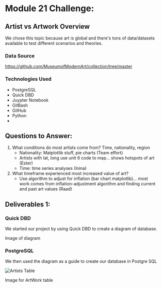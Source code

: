 # Module 21 Challenge: 

## Artist vs Artwork Overview
We chose this topic because art is global and there's tons of data/datasets available to test different scenarios and theories. 

### Data Source
https://github.com/MuseumofModernArt/collection/tree/master

### Technologies Used
   - PostgreSQL
   - Quick DBD
   - Juypter Notebook
   - GitBash
   - GitHub
   - Python
   - 
## Questions to Answer:
1. What conditions do most artists come from? Time, nationality, region
   - Nationality: Matplotlib stuff, pie charts (Team effort)
   - Artists with lat, long use unit 6 code to map... shows hotspots of art (Ester)
   - Time: time series analyses (Inina)
2. What timeframe experienced most increased value of art? 
   - Use algorithm to adjust for inflation (bar chart matplotlib)... most work comes from inflation-adjustment algorithm and finding current and past art values (Raad)
    
## Deliverables 1:   
    
### Quick DBD
We started our project by using Quick DBD to create a diagram of database.

Image of diagram

### PostgreSQL
We then used the diagram as a guide to create our database in Postgre SQL

![Artists Table](https://github.com/Locdintech/Neural_Network_Charity_Analysis/assets/116410666/341ed002-ac1f-4712-82f4-4fa311147e03)

Image for ArtWork table
